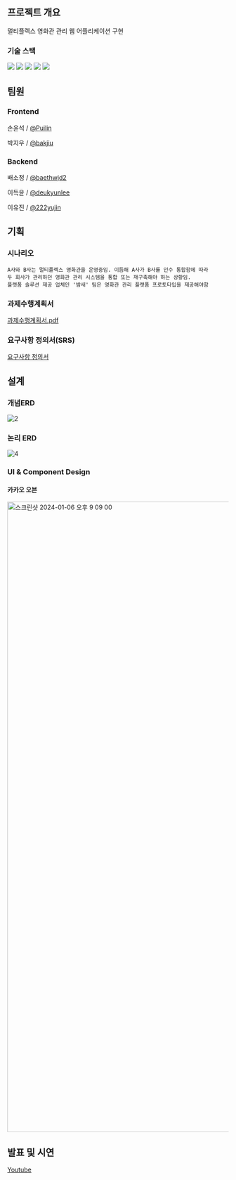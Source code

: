 ## 프로젝트 개요
멀티플렉스 영화관 관리 웹 어플리케이션 구현

### 기술 스택
<img src="https://img.shields.io/badge/Node.js-339933?style=flat-square&logo=Node.js&logoColor=white"/> <img src="https://img.shields.io/badge/React-61DAFB?style=flat-square&logo=React&logoColor=black"/> <img src="https://img.shields.io/badge/MySQL-4479A1?style=flat-square&logo=MySQL&logoColor=white"/> <img src="https://img.shields.io/badge/HTML5-E34F26?style=flat-square&logo=html5&logoColor=white"/> <img src="https://img.shields.io/badge/CSS3-1572B6?style=flat-square&logo=css3&logoColor=white"/>

## 팀원
### Frontend
손윤석 / [@Puilin](https://github.com/Puilin)

박지우 / [@bakjiu](https://github.com/bakjiu)

### Backend

배소정 / [@baethwjd2](https://github.com/baethwjd2)

이득윤 / [@deukyunlee](https://github.com/deukyunlee)

이유진 / [@222yujin](https://github.com/222yujin)

## 기획
### 시나리오
    A사와 B사는 멀티플렉스 영화관을 운영중임. 이듬해 A사가 B사를 인수 통합함에 따라
    두 회사가 관리하던 영화관 관리 시스템을 통합 또는 재구축해야 하는 상황임.
    플랫폼 솔루션 제공 업체인 '밤새' 팀은 영화관 관리 플랫폼 프로토타입을 제공해야함

### 과제수행계획서
[과제수행계획서.pdf](https://github.com/Puilin/bamsae_integrated/files/13849639/_.7.pdf)

### 요구사항 정의서(SRS)
[요구사항 정의서](https://docs.google.com/spreadsheets/d/1Kyo6aZXxxyPKn7e0tflgLWuIwIDUdCgq/edit?usp=sharing&ouid=117717323847584299111&rtpof=true&sd=true)

## 설계
### 개념ERD
![2](https://github.com/Puilin/bamsae_integrated/assets/65332747/cb7cad79-d213-4957-be0e-a595243e1564)

### 논리 ERD
![4](https://github.com/Puilin/bamsae_integrated/assets/65332747/bc6846c7-ba50-4173-8150-1af70d33a233)

### UI & Component Design
#### 카카오 오븐
<img width="1436" alt="스크린샷 2024-01-06 오후 9 09 00" src="https://github.com/Puilin/bamsae_integrated/assets/65332747/2e8d96ce-2ed8-4a27-bade-244e85bea85a">

## 발표 및 시연
[Youtube](https://www.youtube.com/watch?v=S3nsvtgb9Ac)
